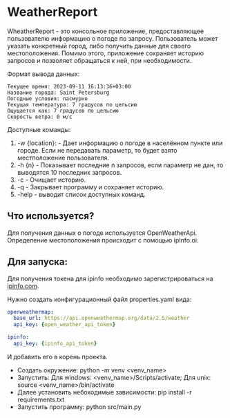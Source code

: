 # WeatherReport

WheatherReport - это консольное приложение, предоставляющее пользователю информацию о погоде
по запросу. Пользователь может указать конкретный город, либо получить данные для своего местоположения. Помимо этого,
приложение сохраняет историю запросов и позволяет обращаться к ней, при необходимости.

Формат вывода данных:
```commandline
Текущее время: 2023-09-11 16:13:36+03:00
Название города: Saint Petersburg
Погодные условия: пасмурно
Текущая температура: 7 градусов по цельсию
Ощущается как: 7 градусов по цельсию
Скорость ветра: 0 м/c
```

Доступные команды:
1. -w {location}: - Дает информацию о погоде в населённом пункте или городе. Если не передавать параметр, то будет взято местположение пользователя.
2. -h {n} - Показывает последние n запросов, если параметр не дан, то выводятся 10 последних запросов.
3. -c - Очищает историю.
4. -q - Закрывает программу и сохраняет историю.
5. -help - выводит список доступных команд.


## Что используется?
Для получения данных о погоде используется OpenWeatherApi.
Определение местоположения происходит с помощью ipInfo.oi.

## Для запуска:
Для получения токена для ipinfo необходимо зарегистрироваться на [ipinfo.com](https://ipinfo.io/).

Нужно создать конфигурационный файл properties.yaml вида:
```yaml
openweathermap:
  base_url: https://api.openweathermap.org/data/2.5/weather
  api_key: {open_weather_api_token}

ipinfo:
  api_key: {ipinfo_api_token}
```
И добавить его в корень проекта.
- Создать окружение: python -m venv \<venv_name\>
- Запустить: Для windows: \<venv_name\>/Scripts/activate; Для unix: source \<venv_name\>/bin/activate
- Далее установить небоходимые зависимости: pip install -r requirements.txt
- Запустить программу: python src/main.py